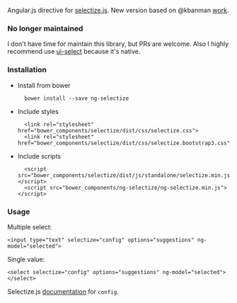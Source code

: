 Angular.js directive for [selectize.js](http://brianreavis.github.io/selectize.js/). New version based on @kbanman [work](https://github.com/kbanman/selectize-ng).

### No longer maintained
I don't have time for maintain this library, but PRs are welcome. Also I highly recommend use [ui-select](https://github.com/angular-ui/ui-select) because it's native.

### Installation

- Install from bower

        bower install --save ng-selectize

- Include styles

        <link rel="stylesheet" href="bower_components/selectize/dist/css/selectize.css">
        <link rel="stylesheet" href="bower_components/selectize/dist/css/selectize.bootstrap3.css">

- Include scripts

        <script src="bower_components/selectize/dist/js/standalone/selectize.min.js"></script>
        <script src="bower_components/ng-selectize/ng-selectize.min.js"></script>

### Usage
Multiple select:

    <input type="text" selectize="config" options="suggestions" ng-model="selected">

Single value:

    <select selectize="config" options="suggestions" ng-model="selected"></select>

Selectize.js [documentation](https://github.com/brianreavis/selectize.js/blob/master/docs/usage.md) for `config`.

